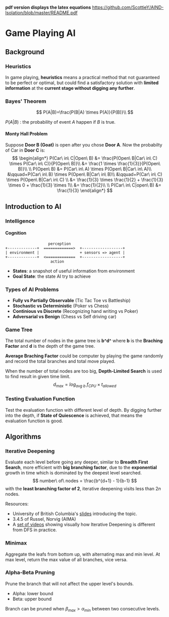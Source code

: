 **pdf version displays the latex equations**
https://github.com/ScottieY/AIND-Isolation/blob/master/README.pdf

# Game Playing AI

## Background

### Heuristics

In game playing, **heuristics** means a practical method that not guaranteed to be perfect or optimal, but could find a satisfactory solution with **limited information** at the **current stage without digging any further**.

### Bayes' Theorem

$$
P(A|B)=\frac{P(B|A) \times P(A)}{P(B)}\\
$$

$P(A|B)$ : the probability of event $A$ happen if $B$ is true.

#### Monty Hall Problem

Suppose **Door B (Goat)** is open after you chose **Door A**. Now the probabilty of Car in **Door C** is:
$$
\begin{align*}
P(Car\ in\ C|Open\ B)  &= \frac{P(Open\ B|Car\ in\ C) \times P(Car\ in\ C)}{P(Open\ B)}\\
 &= \frac{1 \times \frac{1}{3}}{P(Open\ B)}\\
\\
P(Open\ B) &= P(Car\ in\ A) \times P(Open\ B|Car\ in\ A)\\
&\qquad+P(Car\ in\ B) \times P(Open\ B|Car\ in\ B)\\
&\qquad+P(Car\ in\ C) \times P(Open\ B|Car\ in\ C)  \\
&= \frac{1}{3} \times \frac{1}{2} + \frac{1}{3} \times 0 + \frac{1}{3} \times 1\\
&= \frac{1}{2}\\
\\
P(Car\ in\ C|open\ B)  &= \frac{1}{3}
\end{align*}
$$

## Introduction to AI

### Intelligence

#### Cognition

```
                   perception
+-------------+  =============>  +------------------+
| environment |                  + sensors => agent |
+-------------+  <=============  +------------------+
                    action
```

- **States**: a snapshot of useful information from environment
- **Goal State**: the state AI try to achieve



### Types of AI Problems

- **Fully vs Partially Observable** (Tic Tac Toe vs Battleship)
- **Stochastic vs Deterministic** (Poker vs Chess)
- **Continious vs Discrete** (Recognizing hand writing vs Poker)
- **Adversarial vs Benign** (Chess vs Self driving car)


### Game Tree

The total number of nodes in the game tree is **b^d^** where **b** is the **Braching Factor** and  **d** is the depth of the game tree.

**Average Braching Factor** could be computer by playing the game randomly and record the total branches and total move played.

When the number of total nodes are too big, **Depth-Limited Search** is used to find result in given time limit.
$$
d_{max} = log_{avg\ b}\ f_{CPU} \times t_{allowed}
$$

### Testing Evaluation Function

Test the evaluation function with different level of depth. By digging further into the depth, if **State of Quiescence** is achieved, that means the evaluation function is good.

## Algorithms

### Iterative Deepening

Evaluate each level before going any deeper, similar to **Breadth First Search**, more efficient with **big branching factor**, due to the **exponential** growth in time which is dominated by the deepest level searched.
$$
number\ of\ nodes = \frac{b^{d+1} - 1}{b-1}
$$
with the **least branching factor of 2**, iterative deepening visits less than $2n$ nodes.

Resources:

- University of British Columbia's [slides](https://www.cs.ubc.ca/~hutter/teaching/cpsc322/2-Search6-final.pdf) introducing the topic.
- 3.4.5 of Russel, Norvig (AIMA)
- A [set of videos](http://movingai.com/dfid.html) showing visually how Iterative Deepening is different from DFS in practice.

### Minimax

Aggregate the leafs from bottom up, with alternating max and min level. At max level, return the max value of all branches, vice versa.

### Alpha-Beta Pruning

Prune the branch that will not affect the upper level's bounds.

- Alpha: lower bound
- Beta: upper bound

Branch can be pruned when $\beta_{max} > \alpha_{min}$ between two consecutive levels.
